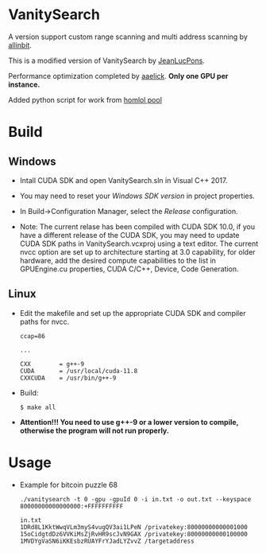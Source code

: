 # VanitySearch
A version support custom range scanning and multi address scanning by [allinbit](https://github.com/allinbit/VanitySearch/).

This is a modified version of VanitySearch by [JeanLucPons](https://github.com/JeanLucPons/VanitySearch/).

Performance optimization completed by [aaelick](https://github.com/aaelick). **Only one GPU per instance.**

Added python script for work from [homlol pool](https://btc.homlol.ru/puzzle_pool)

# Build
## Windows

- Intall CUDA SDK and open VanitySearch.sln in Visual C++ 2017.
- You may need to reset your *Windows SDK version* in project properties.
- In Build->Configuration Manager, select the *Release* configuration.

- Note: The current relase has been compiled with CUDA SDK 10.0, if you have a different release of the CUDA SDK, you may need to update CUDA SDK paths in VanitySearch.vcxproj using a text editor. The current nvcc option are set up to architecture starting at 3.0 capability, for older hardware, add the desired compute capabilities to the list in GPUEngine.cu properties, CUDA C/C++, Device, Code Generation.

## Linux
- Edit the makefile and set up the appropriate CUDA SDK and compiler paths for nvcc.
    ```
    ccap=86
    
    ...
    
    CXX        = g++-9
    CUDA       = /usr/local/cuda-11.8
    CXXCUDA    = /usr/bin/g++-9
    ```

 - Build:
    ```
    $ make all
    ```
- **Attention!!! You need to use g++-9 or a lower version to compile, otherwise the program will not run properly.**

# Usage
- Example for bitcoin puzzle 68
    ```
    ./vanitysearch -t 0 -gpu -gpuId 0 -i in.txt -o out.txt --keyspace 80000000000000000:+FFFFFFFFFF
    ```

    ```
    in.txt
    1DRd8L1KktWwqVLm3myS4vugQV3ai1LPeN /privatekey:80000000000001000
    15oCidgtdDz6VVKiMsZjRvHR9scJvN9GAX /privatekey:80000000000100000
    1MVDYgVaSN6iKKEsbzRUAYFrYJadLYZvvZ /targetaddress
    ```
